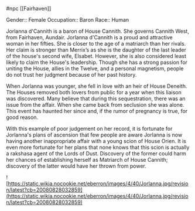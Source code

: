  #npc [[Fairhaven]]

Gender:: Female
Occupation:: Baron
Race:: Human

Jorlanna d'Cannith is a baron of House Cannith. She governs Cannith West, from Fairhaven, Aundair. Jorlanna d'Cannith is a proud and attractive woman in her fifties. She is closer to the age of a matriarch than her rivals. Her claim is stronger than Merrix’s as she is the daughter of the last leader of the house's second wife, Elsabet. However, she is also considered least likely to claim the House's leadership. Though she has a strong passion for uniting the House, allies in the Twelve, and a personal magnetism, people do not trust her judgment because of her past history.

When Jorlanna was younger, she fell in love with an heir of House Deneith. The Houses removed both lovers from public for a year when this liaison was discovered. Many believe that during this sequestration, there was an issue from the affair. When she came back from seclusion she was alone. This event has haunted her since and, if the rumor of pregnancy is true, for good reason.

With this example of poor judgement on her record, it is fortunate for Jorlanna's plans of ascension that few people are aware Jorlanna is now having another inappropriate affair with a young scion of House Orien. It is even more fortunate for her plans that none knows that this scion is actually a rakshasa agent of the Lords of Dust. Discovery of the former could harm her chances of establishing herself as Matriarch of House Cannith; discovery of the latter would have her thrown from power.

![https://static.wikia.nocookie.net/eberron/images/4/40/Jorlanna.jpg/revision/latest?cb=20080828032859](https://static.wikia.nocookie.net/eberron/images/4/40/Jorlanna.jpg/revision/latest?cb=20080828032859)
